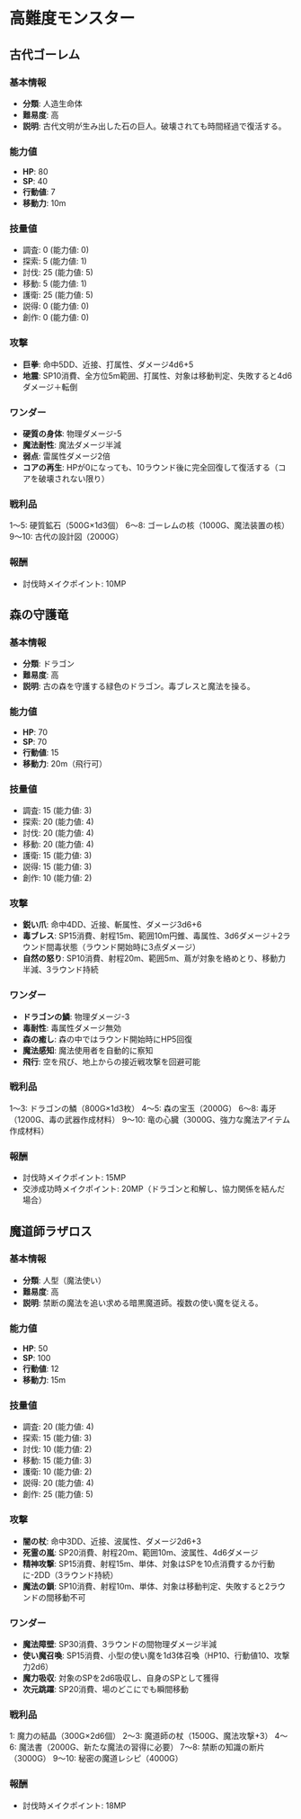 # 高難度モンスター

## 古代ゴーレム
### 基本情報
- **分類**: 人造生命体
- **難易度**: 高
- **説明**: 古代文明が生み出した石の巨人。破壊されても時間経過で復活する。

### 能力値
- **HP**: 80
- **SP**: 40
- **行動値**: 7
- **移動力**: 10m

### 技量値
- 調査: 0 (能力値: 0)
- 探索: 5 (能力値: 1)
- 討伐: 25 (能力値: 5)
- 移動: 5 (能力値: 1)
- 護衛: 25 (能力値: 5)
- 説得: 0 (能力値: 0)
- 創作: 0 (能力値: 0)

### 攻撃
- **巨拳**: 命中5DD、近接、打属性、ダメージ4d6+5
- **地震**: SP10消費、全方位5m範囲、打属性、対象は移動判定、失敗すると4d6ダメージ＋転倒

### ワンダー
- **硬質の身体**: 物理ダメージ-5
- **魔法耐性**: 魔法ダメージ半減
- **弱点**: 雷属性ダメージ2倍
- **コアの再生**: HPが0になっても、10ラウンド後に完全回復して復活する（コアを破壊されない限り）

### 戦利品
1～5: 硬質鉱石（500G×1d3個）
6～8: ゴーレムの核（1000G、魔法装置の核）
9～10: 古代の設計図（2000G）

### 報酬
- 討伐時メイクポイント: 10MP

## 森の守護竜
### 基本情報
- **分類**: ドラゴン
- **難易度**: 高
- **説明**: 古の森を守護する緑色のドラゴン。毒ブレスと魔法を操る。

### 能力値
- **HP**: 70
- **SP**: 70
- **行動値**: 15
- **移動力**: 20m（飛行可）

### 技量値
- 調査: 15 (能力値: 3)
- 探索: 20 (能力値: 4)
- 討伐: 20 (能力値: 4)
- 移動: 20 (能力値: 4)
- 護衛: 15 (能力値: 3)
- 説得: 15 (能力値: 3)
- 創作: 10 (能力値: 2)

### 攻撃
- **鋭い爪**: 命中4DD、近接、斬属性、ダメージ3d6+6
- **毒ブレス**: SP15消費、射程15m、範囲10m円錐、毒属性、3d6ダメージ＋2ラウンド間毒状態（ラウンド開始時に3点ダメージ）
- **自然の怒り**: SP10消費、射程20m、範囲5m、蔦が対象を絡めとり、移動力半減、3ラウンド持続

### ワンダー
- **ドラゴンの鱗**: 物理ダメージ-3
- **毒耐性**: 毒属性ダメージ無効
- **森の癒し**: 森の中ではラウンド開始時にHP5回復
- **魔法感知**: 魔法使用者を自動的に察知
- **飛行**: 空を飛び、地上からの接近戦攻撃を回避可能

### 戦利品
1～3: ドラゴンの鱗（800G×1d3枚）
4～5: 森の宝玉（2000G）
6～8: 毒牙（1200G、毒の武器作成材料）
9～10: 竜の心臓（3000G、強力な魔法アイテム作成材料）

### 報酬
- 討伐時メイクポイント: 15MP
- 交渉成功時メイクポイント: 20MP（ドラゴンと和解し、協力関係を結んだ場合）

## 魔道師ラザロス
### 基本情報
- **分類**: 人型（魔法使い）
- **難易度**: 高
- **説明**: 禁断の魔法を追い求める暗黒魔道師。複数の使い魔を従える。

### 能力値
- **HP**: 50
- **SP**: 100
- **行動値**: 12
- **移動力**: 15m

### 技量値
- 調査: 20 (能力値: 4)
- 探索: 15 (能力値: 3)
- 討伐: 10 (能力値: 2)
- 移動: 15 (能力値: 3)
- 護衛: 10 (能力値: 2)
- 説得: 20 (能力値: 4)
- 創作: 25 (能力値: 5)

### 攻撃
- **闇の杖**: 命中3DD、近接、波属性、ダメージ2d6+3
- **死霊の嵐**: SP20消費、射程20m、範囲10m、波属性、4d6ダメージ
- **精神攻撃**: SP15消費、射程15m、単体、対象はSPを10点消費するか行動に-2DD（3ラウンド持続）
- **魔法の鎖**: SP10消費、射程10m、単体、対象は移動判定、失敗すると2ラウンドの間移動不可

### ワンダー
- **魔法障壁**: SP30消費、3ラウンドの間物理ダメージ半減
- **使い魔召喚**: SP15消費、小型の使い魔を1d3体召喚（HP10、行動値10、攻撃力2d6）
- **魔力吸収**: 対象のSPを2d6吸収し、自身のSPとして獲得
- **次元跳躍**: SP20消費、場のどこにでも瞬間移動

### 戦利品
1: 魔力の結晶（300G×2d6個）
2～3: 魔道師の杖（1500G、魔法攻撃+3）
4～6: 魔法書（2000G、新たな魔法の習得に必要）
7～8: 禁断の知識の断片（3000G）
9～10: 秘密の魔道レシピ（4000G）

### 報酬
- 討伐時メイクポイント: 18MP 